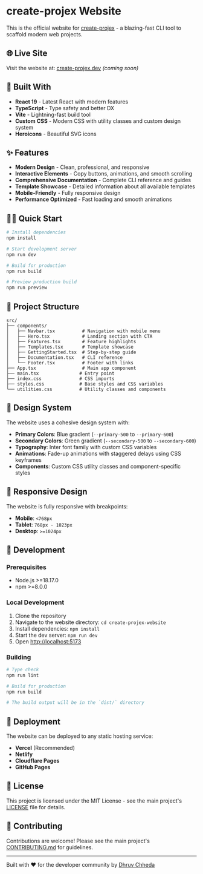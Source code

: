 # create-projex Website

This is the official website for [create-projex](https://github.com/chhedadhruv/create-projex) - a blazing-fast CLI tool to scaffold modern web projects.

## 🌐 Live Site

Visit the website at: [create-projex.dev](https://create-projex.dev) *(coming soon)*

## 🚀 Built With

- **React 19** - Latest React with modern features
- **TypeScript** - Type safety and better DX
- **Vite** - Lightning-fast build tool
- **Custom CSS** - Modern CSS with utility classes and custom design system
- **Heroicons** - Beautiful SVG icons

## ✨ Features

- **Modern Design** - Clean, professional, and responsive
- **Interactive Elements** - Copy buttons, animations, and smooth scrolling
- **Comprehensive Documentation** - Complete CLI reference and guides
- **Template Showcase** - Detailed information about all available templates
- **Mobile-Friendly** - Fully responsive design
- **Performance Optimized** - Fast loading and smooth animations

## 🏃‍♂️ Quick Start

```bash
# Install dependencies
npm install

# Start development server
npm run dev

# Build for production
npm run build

# Preview production build
npm run preview
```

## 📁 Project Structure

```
src/
├── components/
│   ├── Navbar.tsx          # Navigation with mobile menu
│   ├── Hero.tsx            # Landing section with CTA
│   ├── Features.tsx        # Feature highlights
│   ├── Templates.tsx       # Template showcase
│   ├── GettingStarted.tsx  # Step-by-step guide
│   ├── Documentation.tsx   # CLI reference
│   └── Footer.tsx          # Footer with links
├── App.tsx                 # Main app component
├── main.tsx               # Entry point
├── index.css              # CSS imports
├── styles.css             # Base styles and CSS variables
└── utilities.css          # Utility classes and components
```

## 🎨 Design System

The website uses a cohesive design system with:

- **Primary Colors**: Blue gradient (`--primary-500` to `--primary-600`)
- **Secondary Colors**: Green gradient (`--secondary-500` to `--secondary-600`)
- **Typography**: Inter font family with custom CSS variables
- **Animations**: Fade-up animations with staggered delays using CSS keyframes
- **Components**: Custom CSS utility classes and component-specific styles

## 📱 Responsive Design

The website is fully responsive with breakpoints:

- **Mobile**: `<768px`
- **Tablet**: `768px - 1023px`
- **Desktop**: `>=1024px`

## 🔧 Development

### Prerequisites

- Node.js >=18.17.0
- npm >=8.0.0

### Local Development

1. Clone the repository
2. Navigate to the website directory: `cd create-projex-website`
3. Install dependencies: `npm install`
4. Start the dev server: `npm run dev`
5. Open [http://localhost:5173](http://localhost:5173)

### Building

```bash
# Type check
npm run lint

# Build for production
npm run build

# The build output will be in the `dist/` directory
```

## 🚀 Deployment

The website can be deployed to any static hosting service:

- **Vercel** (Recommended)
- **Netlify**
- **Cloudflare Pages**
- **GitHub Pages**

## 📄 License

This project is licensed under the MIT License - see the main project's [LICENSE](../LICENSE) file for details.

## 🤝 Contributing

Contributions are welcome! Please see the main project's [CONTRIBUTING.md](../CONTRIBUTING.md) for guidelines.

---

Built with ❤️ for the developer community by [Dhruv Chheda](https://github.com/chhedadhruv)